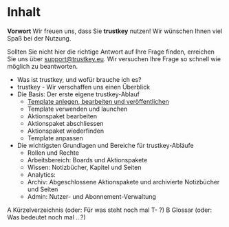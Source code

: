 
# Inhalt

**Vorwort**
Wir freuen uns, dass Sie **trustkey** nutzen!
Wir wünschen Ihnen viel Spaß bei der Nutzung.

Sollten Sie nicht hier die richtige Antwort auf Ihre Frage finden, erreichen Sie uns über support@trustkey.eu.
Wir versuchen Ihre Frage so schnell wie möglich zu beantworten.

- Was ist trustkey, und wofür brauche ich es?
- trustkey - Wir verschaffen uns einen Überblick
- Die Basis: Der erste eigene trustkey-Ablauf
  - [Template anlegen, bearbeiten und veröffentlichen](builder-basis-template-erstellen.md)
  - Template verwenden und launchen
  - Aktionspaket bearbeiten
  - Aktionspaket abschliessen
  - Aktionspaket wiederfinden
  - Template anpassen
- Die wichtigsten Grundlagen und Bereiche für trustkey-Abläufe
  - Rollen und Rechte
  - Arbeitsbereich: Boards und Aktionspakete
  - Wissen: Notizbücher, Kapitel und Seiten
  - Analytics: 
  - Archiv: Abgeschlossene Aktionspakete und archivierte Notizbücher und Seiten
  - Admin: Nutzer- und Abonnement-Verwaltung

A Kürzelverzeichnis (oder: Für was steht noch mal T- ?)
B Glossar (oder: Was bedeutet noch mal ...?)

